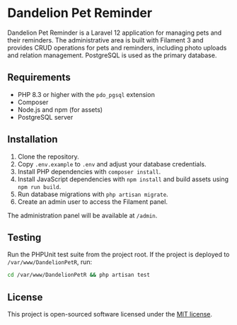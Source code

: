 # Dandelion Pet Reminder

Dandelion Pet Reminder is a Laravel 12 application for managing pets and their reminders. The administrative area is built with Filament 3 and provides CRUD operations for pets and reminders, including photo uploads and relation management. PostgreSQL is used as the primary database.

## Requirements

- PHP 8.3 or higher with the `pdo_pgsql` extension
- Composer
- Node.js and npm (for assets)
- PostgreSQL server

## Installation

1. Clone the repository.
2. Copy `.env.example` to `.env` and adjust your database credentials.
3. Install PHP dependencies with `composer install`.
4. Install JavaScript dependencies with `npm install` and build assets using `npm run build`.
5. Run database migrations with `php artisan migrate`.
6. Create an admin user to access the Filament panel.

The administration panel will be available at `/admin`.

## Testing

Run the PHPUnit test suite from the project root. If the project is deployed to
`/var/www/DandelionPetR`, run:

```bash
cd /var/www/DandelionPetR && php artisan test
```

## License

This project is open-sourced software licensed under the [MIT license](https://opensource.org/licenses/MIT).
